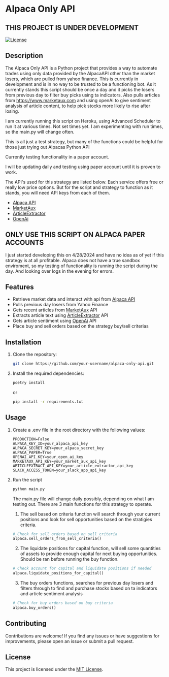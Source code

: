 # Alpaca Only API

## THIS PROJECT IS UNDER DEVELOPMENT

[![License](https://img.shields.io/badge/license-MIT-blue.svg)](https://github.com/your-username/alpaca-only-api/blob/main/LICENSE)

## Description

The Alpaca Only API is a Python project that provides a way to automate trades using only data provided by the AlpacaAPI other than the market losers, which are pulled from yahoo finance. This is currently in development and is in no way to be trusted to be a functioning bot. As it currently stands this script should be once a day and it picks the losers from previous day to filter buy picks using ta indicators. Also pulls articles from https://www.marketaux.com and using openAi to give sentiment analysis of article content, to help pick stocks more likely to rise after losing.

I am currently running this script on Heroku, using Advanced Scheduler to run it at various times. Not set times yet. I am experimenting with run times, so the main.py will change often.

This is all just a test strategy, but many of the functions could be helpful for those just trying out Alpacas Python API

Currently testing functionality in a paper account. 

I will be updating daily and testing using paper account until it is proven to work.

The API's used for this strategy are listed below. Each service offers free or really low price options. But for the script and strategy to function as it stands, you will need API keys from each of them.

- [Alpaca API](https://alpaca.markets/)
- [MarketAux](https://www.marketaux.com/)
- [ArticleExtractor](https://www.articlextractor.com/)
- [OpenAi](https://platform.openai.com)

## ONLY USE THIS SCRIPT ON ALPACA PAPER ACCOUNTS
I just started developing this on 4/28/2024 and have no idea as of yet if this strategy is at all profitable. Alpaca does not have a true sandbox enviroment, so my testing of functionality is running the script during the day. And looking over logs in the evening for errors.

## Features

- Retrieve market data and interact with api from [Alpaca API](https://alpaca.markets/)
- Pulls previous day losers from Yahoo Finance 
- Gets recent articles from [MarketAux](https://www.marketaux.com/) API
- Extracts article text using [ArticleExtractor](https://www.articlextractor.com/) API
- Gets article sentiment using [OpenAi](https://platform.openai.com) API
- Place buy and sell orders based on the strategy buy/sell criterias

## Installation

1. Clone the repository:

    ```bash
    git clone https://github.com/your-username/alpaca-only-api.git
    ```

2. Install the required dependencies:

    ```bash
    poetry install
    ```
    or

    ```bash
    pip install -r requirements.txt
    ```

## Usage

1. Create a .env file in the root directory with the following values:

    ```properties
    PRODUCTION=False
    ALPACA_KEY_ID=your_alpaca_api_key
    ALPACA_SECRET_KEY=your_alpaca_secret_key
    ALPACA_PAPER=True
    OPENAI_API_KEY=your_open_ai_key
    MARKETAUX_API_KEY=your_market_aux_api_key
    ARTICLEEXTRACT_API_KEY=your_article_extractor_api_key
    SLACK_ACCESS_TOKEN=your_slack_app_api_key
    ```

2. Run the script

    ```bash
    python main.py
    ```
    The main.py file will change daily possibly, depending on what I am testing out. There are 3 main functions for this strategy to operate.

    1. The sell based on criteria function will search through your current positions and look for sell opportunities based on the stratigies criteria.
    ```python
    # Check for sell orders based on sell criteria
    alpaca.sell_orders_from_sell_criteria()
    ```

    2. The liquidate positions for capital function, will sell some quantities of assets to provide enough capital for next buying opportunities. Should be ran before running the buy function.
    ```python
    # Check account for capital and liquidate positions if needed
    alpaca.liquidate_positions_for_capital()
    ```

    3. The buy orders functions, searches for previous day losers and filters through to find and purchase stocks based on ta indicators and article sentiment analysis
    ```python
    # Check for buy orders based on buy criteria
    alpaca.buy_orders()
    ```

## Contributing

Contributions are welcome! If you find any issues or have suggestions for improvements, please open an issue or submit a pull request.

## License

This project is licensed under the [MIT License](https://github.com/your-username/alpaca-only-api/blob/main/LICENSE).